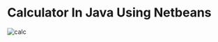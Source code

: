
# Calculator In Java Using Netbeans

![calc](https://user-images.githubusercontent.com/63692107/103473022-08185400-4dba-11eb-81b0-978267661476.PNG)
